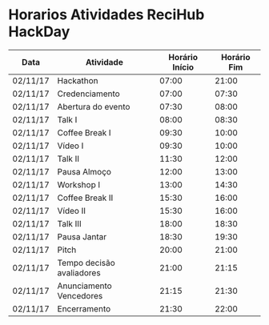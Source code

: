 # Horarios Atividades ReciHub HackDay
Data | Atividade | Horário Início | Horário Fim
---- | --------- | -------------- | -----------
02/11/17 | Hackathon | 07:00 | 21:00
02/11/17 | Credenciamento | 07:00 | 07:30
02/11/17 | Abertura do evento | 07:30 | 08:00
02/11/17 | Talk I | 08:00 | 08:30
02/11/17 | Coffee Break I | 09:30 | 10:00
02/11/17 | Vídeo I | 09:30 | 10:00
02/11/17 | Talk II | 11:30 | 12:00
02/11/17 | Pausa Almoço | 12:00 | 13:00
02/11/17 | Workshop I | 13:00 | 14:30
02/11/17 | Coffee Break II | 15:30 | 16:00
02/11/17 | Vídeo II | 15:30 | 16:00
02/11/17 | Talk III	| 18:00	| 18:30
02/11/17 | Pausa Jantar | 18:30 | 19:30
02/11/17 | Pitch | 20:00 | 21:00
02/11/17 | Tempo decisão avaliadores | 21:00 | 21:15
02/11/17 | Anunciamento Vencedores | 21:15 | 21:30
02/11/17 | Encerramento | 21:30 | 22:00
